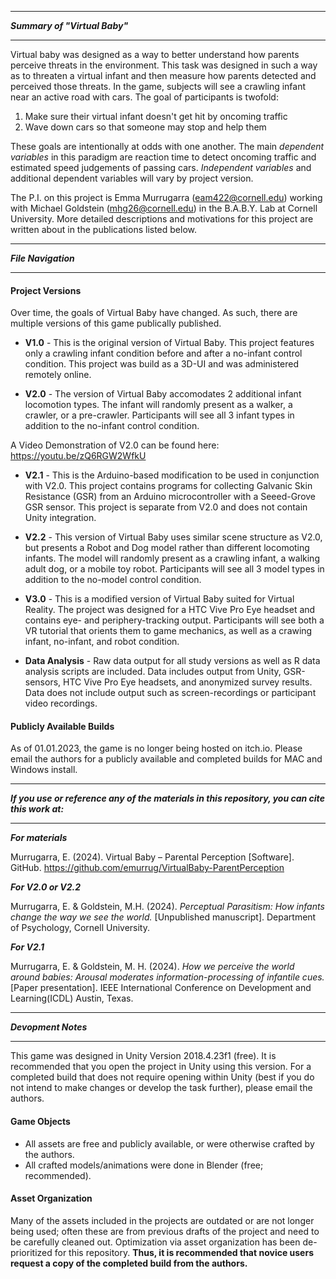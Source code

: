 *****************************
***Summary of "Virtual Baby"***
*****************************
Virtual baby was designed as a way to better understand how parents perceive threats in the environment.
This task was designed in such a way as to threaten a virtual infant and then measure how parents detected and perceived those threats. 
In the game, subjects will see a crawling infant near an active road with cars. 
The goal of participants is twofold: 

1. Make sure their virtual infant doesn't get hit by oncoming traffic
2. Wave down cars so that someone may stop and help them

These goals are intentionally at odds with one another. 
The main *dependent variables* in this paradigm are reaction time to detect oncoming traffic and estimated speed judgements of passing cars.
*Independent variables* and additional dependent variables will vary by project version.

The P.I. on this project is Emma Murrugarra (eam422@cornell.edu) working with Michael Goldstein (mhg26@cornell.edu) in the B.A.B.Y. Lab at Cornell University. 
More detailed descriptions and motivations for this project are written about in the publications listed below.


****************
***File Navigation***
****************

#### **Project Versions**
Over time, the goals of Virtual Baby have changed. As such, there are multiple versions of this game publically published. 

* **V1.0** - This is the original version of Virtual Baby. This project features only a crawling infant condition before and after a no-infant control condition. This project was build as a 3D-UI and was administered remotely online. 

* **V2.0** - The version of Virtual Baby accomodates 2 additional infant locomotion types. The infant will randomly present as a walker, a crawler, or a pre-crawler. Participants will see all 3 infant types in addition to the no-infant control condition.

A Video Demonstration of V2.0 can be found here: https://youtu.be/zQ6RGW2WfkU

* **V2.1** - This is the Arduino-based modification to be used in conjunction with V2.0. This project contains programs for collecting Galvanic Skin Resistance (GSR) from an Arduino microcontroller with a Seeed-Grove GSR sensor. This project is separate from V2.0 and does not contain Unity integration.

* **V2.2** - This version of Virtual Baby uses similar scene structure as V2.0, but presents a Robot and Dog model rather than different locomoting infants. The model will randomly present as a crawling infant, a walking adult dog, or a mobile toy robot. Participants will see all 3 model types in addition to the no-model control condition.

* **V3.0** - This is a modified version of Virtual Baby suited for Virtual Reality. The project was designed for a HTC Vive Pro Eye headset and contains eye- and periphery-tracking output. Participants will see both a VR tutorial that orients them to game mechanics, as well as a crawing infant, no-infant, and robot condition. 

* **Data Analysis** - Raw  data output for all study versions as well as R data analysis scripts are included. Data includes output from Unity, GSR-sensors, HTC Vive Pro Eye headsets, and anonymized survey results. Data does not include output such as screen-recordings or participant video recordings.



#### **Publicly Available Builds**
As of 01.01.2023, the game is no longer being hosted on itch.io. Please email the authors for a publicly available
and completed builds for MAC and Windows install. 

*****************************************************************************************************
*****If you use or reference any of the materials in this repository, you can cite this work at:*****
*****************************************************************************************************

_**For materials**_

Murrugarra, E. (2024). Virtual Baby – Parental Perception [Software]. GitHub. https://github.com/emurrug/VirtualBaby-ParentPerception

_**For V2.0 or V2.2**_

Murrugarra, E. & Goldstein, M.H. (2024). *Perceptual Parasitism: How infants change the way we see the world.* [Unpublished manuscript]. Department of Psychology, Cornell University.

_**For V2.1**_

Murrugarra, E. & Goldstein, M. H. (2024). *How we perceive the world around babies: Arousal moderates information-processing of infantile cues.* [Paper presentation]. IEEE International Conference on Development and Learning(ICDL) Austin, Texas.

****************
***Devopment Notes***
****************

This game was designed in Unity Version 2018.4.23f1 (free). It is recommended that you open the project in Unity using this version. For a completed build that does not require opening within Unity (best if you do not intend to make changes or develop the task further), please email the authors.

#### **Game Objects**
* All assets are free and publicly available, or were otherwise crafted by the authors. 
* All crafted models/animations were done in Blender (free; recommended). 

#### **Asset Organization** 
Many of the assets included in the projects are outdated or are not longer being used; often these are from previous drafts of the project and need to be carefully cleaned out. Optimization via asset organization has been de-prioritized for this repository. **Thus, it is recommended that novice users request a copy of the completed build from the authors.**

